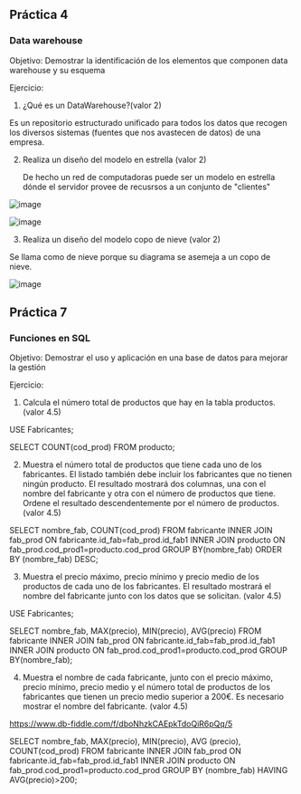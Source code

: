 
## Práctica 4
### Data warehouse

Objetivo: Demostrar la identificación de los elementos que componen data warehouse y
su esquema

Ejercicio:

1. ¿Qué es un DataWarehouse?(valor 2)

  Es un repositorio estructurado unificado para todos los datos que recogen los diversos sistemas (fuentes que nos avastecen de datos) de una empresa.

2. Realiza un diseño del modelo en estrella (valor 2)

    De hecho un red de computadoras puede ser un modelo en estrella dónde el servidor provee de recusrsos a un conjunto de "clientes"

![image](https://user-images.githubusercontent.com/101203503/177344476-eec03c68-30a8-4e3a-86f8-47cd7cb28c7a.png)

![image](https://user-images.githubusercontent.com/101203503/177885748-f5ec30f0-ef58-46af-b0cd-5fab858dbc4c.png)





3. Realiza un diseño del modelo copo de nieve (valor 2)


Se llama como de nieve porque su diagrama se asemeja a un copo de nieve.

![image](https://user-images.githubusercontent.com/101203503/177872302-1e38a6ce-8e73-4f32-8cd1-12606bf0e85c.png)



## Práctica 7
### Funciones en SQL
Objetivo: Demostrar el uso y aplicación en una base de datos para mejorar la gestión

Ejercicio:

1. Calcula el número total de productos que hay en la tabla productos. (valor 4.5)

USE Fabricantes;

SELECT COUNT(cod_prod)
FROM producto;

2. Muestra el número total de productos que tiene cada uno de los fabricantes. El listado
también debe incluir los fabricantes que no tienen ningún producto. El resultado
mostrará dos columnas, una con el nombre del fabricante y otra con el número de
productos que tiene. Ordene el resultado descendentemente por el número de
productos. (valor 4.5)

SELECT nombre_fab, COUNT(cod_prod)
FROM fabricante
INNER JOIN fab_prod ON fabricante.id_fab=fab_prod.id_fab1
INNER JOIN producto ON fab_prod.cod_prod1=producto.cod_prod
GROUP BY(nombre_fab)
ORDER BY (nombre_fab) DESC;


3. Muestra el precio máximo, precio mínimo y precio medio de los productos de cada
uno de los fabricantes. El resultado mostrará el nombre del fabricante junto con los
datos que se solicitan. (valor 4.5)

 USE Fabricantes;


SELECT nombre_fab, MAX(precio), MIN(precio), AVG(precio)
FROM fabricante
INNER JOIN fab_prod ON fabricante.id_fab=fab_prod.id_fab1
INNER JOIN producto ON fab_prod.cod_prod1=producto.cod_prod
GROUP BY(nombre_fab);


4. Muestra el nombre de cada fabricante, junto con el precio máximo, precio mínimo,
precio medio y el número total de productos de los fabricantes que tienen un precio
medio superior a 200€. Es necesario mostrar el nombre del fabricante. (valor 4.5)

https://www.db-fiddle.com/f/dboNhzkCAEpkTdoQiR6pQq/5

SELECT nombre_fab, MAX(precio), MIN(precio), AVG (precio), COUNT(cod_prod)
FROM fabricante
INNER JOIN fab_prod ON fabricante.id_fab=fab_prod.id_fab1
INNER JOIN producto ON fab_prod.cod_prod1=producto.cod_prod
GROUP BY (nombre_fab)
HAVING AVG(precio)>200;

